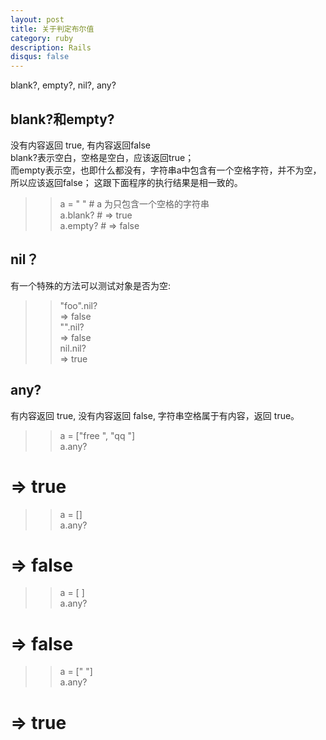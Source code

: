 ```yaml
---
layout: post
title: 关于判定布尔值
category: ruby
description: Rails
disqus: false
---
```

blank?, empty?, nil?, any?   

## blank?和empty?
没有内容返回 true, 有内容返回false   
blank?表示空白，空格是空白，应该返回true；    
而empty表示空，也即什么都没有，字符串a中包含有一个空格字符，并不为空，所以应该返回false；
这跟下面程序的执行结果是相一致的。    

>> a = " "      # a 为只包含一个空格的字符串   
>> a.blank?     # =>   true   
>> a.empty?     # =>   false   


## nil？
有一个特殊的方法可以测试对象是否为空:   

>> "foo".nil?   
=> false   
>> "".nil?   
=> false   
>> nil.nil?   
=> true   

## any?
有内容返回 true, 没有内容返回 false, 字符串空格属于有内容，返回 true。   

>> a = ["free ", "qq "]   
>> a.any?    
 # =>   true  

>> a = []   
>> a.any?        
 # =>   false       

>> a = [ ]   
>> a.any?      
 # =>   false    

>> a = [" "]   
>> a.any?     
 # =>   true   




